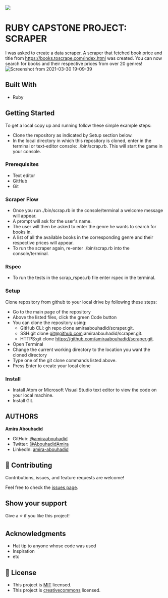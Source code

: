 ![](https://img.shields.io/badge/Microverse-blueviolet)

# RUBY CAPSTONE PROJECT: SCRAPER

I was asked to create a data scraper. A scraper that fetched book price and title from https://books.toscrape.com/index.html was created. You can now search for books and their respective prices from over 20 genres!
![Screenshot from 2021-03-30 19-09-39](https://user-images.githubusercontent.com/56790126/113028531-aafb2700-918b-11eb-8ad9-05737049e32f.png)

## Built With
- Ruby

## Getting Started
To get a local copy up and running follow these simple example steps:
- Clone the repository as indicated by Setup section below.
- In the local directory in which this repository is cloned, enter in the terminal or text-editor console: ./bin/scrap.rb. This will start the game in your console.

### Prerequisites
- Text editor
- GitHub
- Git

### Scraper Flow
- Once you run ./bin/scrap.rb in the console/terminal a welcome message will appear.
- A prompt will ask for the user's name.
- The user will then be asked to enter the genre he wants to search for books in.
- A list of all the available books in the corresponding genre and their respective prices will appear.
- To run the scraper again, re-enter ./bin/scrap.rb into the console/terminal.

### Rspec
- To run the tests in the scrap_rspec.rb file enter rspec in the terminal.

### Setup
Clone repository from github to your local drive by following these steps:
- Go to the main page of the repository
- Above the listed files, click the green Code button
- You can clone the repository using:
  - GitHub CLI: gh repo clone amiraabouhadid/scraper.git.
  - SSH:git clone git@github.com:amiraabouhadid/scraper.git.
  - HTTPS:git clone https://github.com/amiraabouhadid/scraper.git.
- Open Terminal
- Change the current working directory to the location you want the cloned directory
- Type one of the git clone commands listed above.
- Press Enter to create your local clone

### Install
- Install Atom or Microsoft Visual Studio text editor to view the code on your local machine.
- Install Git.

## AUTHORS

**Amira Abouhadid**

- GitHub: [@amiraabouhadid](https://github.com/amiraabouhadid)
- Twitter: [@AbouhadidAmira](https://twitter.com/AbouhadidAmira)
- LinkedIn: [amira-abouhadid](https://linkedin.com/amira-abouhadid)


## 🤝 Contributing

Contributions, issues, and feature requests are welcome!

Feel free to check the [issues page](https://github.com/amiraabouhadid/scraper/issues).

## Show your support

Give a ⭐️ if you like this project!

## Acknowledgments

- Hat tip to anyone whose code was used
- Inspiration
- etc

## 📝 License

- This project is [MIT](https://opensource.org/licenses/MIT) licensed.
- This project is [creativecommons](https://creativecommons.org/licenses/by-nc/4.0/) licensed.
